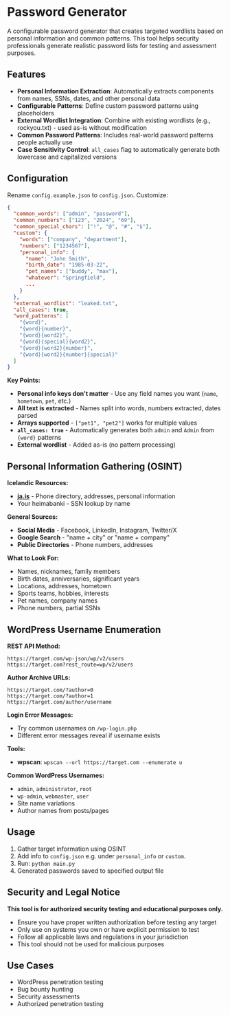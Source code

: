 # Password Generator

A configurable password generator that creates targeted wordlists based on personal information and common patterns. This tool helps security professionals generate realistic password lists for testing and assessment purposes.

## Features

- **Personal Information Extraction**: Automatically extracts components from names, SSNs, dates, and other personal data
- **Configurable Patterns**: Define custom password patterns using placeholders
- **External Wordlist Integration**: Combine with existing wordlists (e.g., rockyou.txt) - used as-is without modification
- **Common Password Patterns**: Includes real-world password patterns people actually use
- **Case Sensitivity Control**: `all_cases` flag to automatically generate both lowercase and capitalized versions

## Configuration

Rename `config.example.json` to `config.json`. Customize:

```json
{
  "common_words": ["admin", "password"],
  "common_numbers": ["123", "2024", "69"],
  "common_special_chars": ["!", "@", "#", "$"],
  "custom": {
    "words": ["company", "department"],
    "numbers": ["1234567"],
    "personal_info": {
      "name": "John Smith",
      "birth_date": "1985-03-22",
      "pet_names": ["buddy", "max"],
      "whatever": "Springfield",
      ...
    }
  },
  "external_wordlist": "leaked.txt",
  "all_cases": true,
  "word_patterns": [
    "{word}",
    "{word}{number}",
    "{word}{word2}",
    "{word}{special}{word2}",
    "{word}{word2}{number}",
    "{word}{word2}{number}{special}"
  ]
}
```

**Key Points:**

- **Personal info keys don't matter** - Use any field names you want (`name`, `hometown`, `pet`, etc.)
- **All text is extracted** - Names split into words, numbers extracted, dates parsed
- **Arrays supported** - `["pet1", "pet2"]` works for multiple values
- **`all_cases: true`** - Automatically generates both `admin` and `Admin` from `{word}` patterns
- **External wordlist** - Added as-is (no pattern processing)

## Personal Information Gathering (OSINT)

**Icelandic Resources:**

- **[ja.is](https://ja.is)** - Phone directory, addresses, personal information
- Your heimabanki - SSN lookup by name

**General Sources:**

- **Social Media** - Facebook, LinkedIn, Instagram, Twitter/X
- **Google Search** - "name + city" or "name + company"
- **Public Directories** - Phone numbers, addresses

**What to Look For:**

- Names, nicknames, family members
- Birth dates, anniversaries, significant years
- Locations, addresses, hometown
- Sports teams, hobbies, interests
- Pet names, company names
- Phone numbers, partial SSNs

## WordPress Username Enumeration

**REST API Method:**

```
https://target.com/wp-json/wp/v2/users
https://target.com?rest_route=wp/v2/users
```

**Author Archive URLs:**

```
https://target.com/?author=0
https://target.com/?author=1
https://target.com/author/username
```

**Login Error Messages:**

- Try common usernames on `/wp-login.php`
- Different error messages reveal if username exists

**Tools:**

- **wpscan**: `wpscan --url https://target.com --enumerate u`

**Common WordPress Usernames:**

- `admin`, `administrator`, `root`
- `wp-admin`, `webmaster`, `user`
- Site name variations
- Author names from posts/pages

## Usage

1. Gather target information using OSINT
2. Add info to `config.json` e.g. under `personal_info` or `custom`.
3. Run: `python main.py`
4. Generated passwords saved to specified output file

## Security and Legal Notice

**This tool is for authorized security testing and educational purposes only.**

- Ensure you have proper written authorization before testing any target
- Only use on systems you own or have explicit permission to test
- Follow all applicable laws and regulations in your jurisdiction
- This tool should not be used for malicious purposes

## Use Cases

- WordPress penetration testing
- Bug bounty hunting
- Security assessments
- Authorized penetration testing
